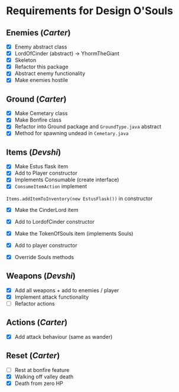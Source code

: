 # Requirements for Design O'Souls

## Enemies (*Carter*)
* [x] Enemy abstract class
* [x] LordOfCinder (abstract) -> YhormTheGiant
* [x] Skeleton
* [x] Refactor this package
* [x] Abstract enemy functionality
* [x] Make enemies hostile

## Ground (*Carter*)
* [x] Make Cemetary class
* [x] Make Bonfire class
* [x] Refactor into Ground package and `GroundType.java` abstract
* [x] Method for spawning undead in `Cemetary.java`

## Items (*Devshi*)
* [x] Make Estus flask item
* [x] Add to Player constructor
* [x] Implements Consumable (create interface)
* [x] `ConsumeItemAction` implement

`Items.addItemToInventory(new EstusFlask())` in constructor

* [x] Make the CinderLord item
* [x] Add to LordofCinder constructor

* [x] Make the TokenOfSouls item (implements Souls)
* [x] Add to player constructor
* [x] Override Souls methods

## Weapons (*Devshi*)
* [x] Add all weapons + add to enemies / player
* [x] Implement attack functionality
* [ ] Refactor actions

## Actions (*Carter*)
* [x] Add attack behaviour (same as wander)

## Reset (*Carter*)
* [ ] Rest at bonfire feature
* [x] Walking off valley death
* [x] Death from zero HP